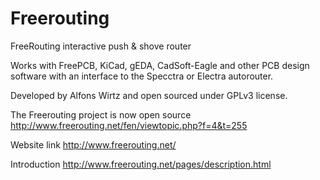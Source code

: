 Freerouting
===========

FreeRouting interactive push &amp; shove router

Works with FreePCB, KiCad, gEDA, CadSoft-Eagle and other PCB design software with an 
interface to the Specctra or Electra autorouter.

Developed by Alfons Wirtz and open sourced under GPLv3 license.

The Freerouting project is now open source http://www.freerouting.net/fen/viewtopic.php?f=4&t=255

Website link http://www.freerouting.net/

Introduction http://www.freerouting.net/pages/description.html


